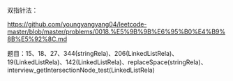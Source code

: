 双指针法：

https://github.com/youngyangyang04/leetcode-master/blob/master/problems/0018.%E5%9B%9B%E6%95%B0%E4%B9%8B%E5%92%8C.md

题目：15、18、27、344(stringRela)、206(LinkedListRela)、19(LinkedListRela)、142(LinkedListRela)、replaceSpace(stringRela)、interview_getIntersectionNode_test(LinkedListRela)